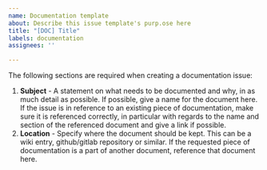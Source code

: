 ```yaml
---
name: Documentation template
about: Describe this issue template's purp.ose here
title: "[DOC] Title"
labels: documentation
assignees: ''

---
```


The following sections are required when creating a documentation issue:
1. **Subject** - A statement on what needs to be documented and why, in as much detail as possible. If possible, give a name for the document here. If the issue is in reference to an existing piece of documentation, make sure it is referenced correctly, in particular with regards to the name and section of the referenced document and give a link if possible.
2. **Location** - Specify where the document should be kept. This can be a wiki entry, github/gitlab repository or similar. If the requested piece of documentation is a part of another document, reference that document here.

